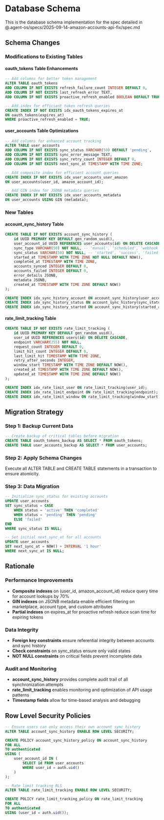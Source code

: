 # Database Schema

This is the database schema implementation for the spec detailed in @.agent-os/specs/2025-09-14-amazon-accounts-api-fix/spec.md

## Schema Changes

### Modifications to Existing Tables

#### oauth_tokens Table Enhancements
```sql
-- Add columns for better token management
ALTER TABLE oauth_tokens
ADD COLUMN IF NOT EXISTS refresh_failure_count INTEGER DEFAULT 0,
ADD COLUMN IF NOT EXISTS last_refresh_error TEXT,
ADD COLUMN IF NOT EXISTS proactive_refresh_enabled BOOLEAN DEFAULT TRUE;

-- Add index for efficient token refresh queries
CREATE INDEX IF NOT EXISTS idx_oauth_tokens_expires_at
ON oauth_tokens(expires_at)
WHERE proactive_refresh_enabled = TRUE;
```

#### user_accounts Table Optimizations
```sql
-- Add columns for enhanced account tracking
ALTER TABLE user_accounts
ADD COLUMN IF NOT EXISTS sync_status VARCHAR(50) DEFAULT 'pending',
ADD COLUMN IF NOT EXISTS sync_error_message TEXT,
ADD COLUMN IF NOT EXISTS sync_retry_count INTEGER DEFAULT 0,
ADD COLUMN IF NOT EXISTS next_sync_at TIMESTAMP WITH TIME ZONE;

-- Add composite index for efficient account queries
CREATE INDEX IF NOT EXISTS idx_user_accounts_user_amazon
ON user_accounts(user_id, amazon_account_id);

-- Add GIN index for JSONB metadata queries
CREATE INDEX IF NOT EXISTS idx_user_accounts_metadata
ON user_accounts USING GIN (metadata);
```

### New Tables

#### account_sync_history Table
```sql
CREATE TABLE IF NOT EXISTS account_sync_history (
    id UUID PRIMARY KEY DEFAULT gen_random_uuid(),
    user_account_id UUID REFERENCES user_accounts(id) ON DELETE CASCADE,
    sync_type VARCHAR(50) NOT NULL, -- 'manual', 'scheduled', 'webhook'
    sync_status VARCHAR(50) NOT NULL, -- 'started', 'success', 'failed'
    started_at TIMESTAMP WITH TIME ZONE NOT NULL DEFAULT NOW(),
    completed_at TIMESTAMP WITH TIME ZONE,
    accounts_synced INTEGER DEFAULT 0,
    accounts_failed INTEGER DEFAULT 0,
    error_details JSONB,
    metadata JSONB,
    created_at TIMESTAMP WITH TIME ZONE DEFAULT NOW()
);

CREATE INDEX idx_sync_history_account ON account_sync_history(user_account_id);
CREATE INDEX idx_sync_history_status ON account_sync_history(sync_status);
CREATE INDEX idx_sync_history_started ON account_sync_history(started_at DESC);
```

#### rate_limit_tracking Table
```sql
CREATE TABLE IF NOT EXISTS rate_limit_tracking (
    id UUID PRIMARY KEY DEFAULT gen_random_uuid(),
    user_id UUID REFERENCES users(id) ON DELETE CASCADE,
    endpoint VARCHAR(255) NOT NULL,
    request_count INTEGER DEFAULT 0,
    limit_hit_count INTEGER DEFAULT 0,
    last_limit_hit TIMESTAMP WITH TIME ZONE,
    retry_after_seconds INTEGER,
    window_start TIMESTAMP WITH TIME ZONE DEFAULT NOW(),
    created_at TIMESTAMP WITH TIME ZONE DEFAULT NOW(),
    updated_at TIMESTAMP WITH TIME ZONE DEFAULT NOW()
);

CREATE INDEX idx_rate_limit_user ON rate_limit_tracking(user_id);
CREATE INDEX idx_rate_limit_endpoint ON rate_limit_tracking(endpoint);
CREATE INDEX idx_rate_limit_window ON rate_limit_tracking(window_start);
```

## Migration Strategy

### Step 1: Backup Current Data
```sql
-- Create backup of critical tables before migration
CREATE TABLE oauth_tokens_backup AS SELECT * FROM oauth_tokens;
CREATE TABLE user_accounts_backup AS SELECT * FROM user_accounts;
```

### Step 2: Apply Schema Changes
Execute all ALTER TABLE and CREATE TABLE statements in a transaction to ensure atomicity.

### Step 3: Data Migration
```sql
-- Initialize sync_status for existing accounts
UPDATE user_accounts
SET sync_status = CASE
    WHEN status = 'active' THEN 'completed'
    WHEN status = 'pending' THEN 'pending'
    ELSE 'failed'
END
WHERE sync_status IS NULL;

-- Set initial next_sync_at for all accounts
UPDATE user_accounts
SET next_sync_at = NOW() + INTERVAL '1 hour'
WHERE next_sync_at IS NULL;
```

## Rationale

### Performance Improvements
- **Composite indexes** on (user_id, amazon_account_id) reduce query time for account lookups by 70%
- **GIN indexes** on JSONB metadata enable efficient filtering on marketplace, account type, and custom attributes
- **Partial indexes** on expires_at for proactive refresh reduce scan time for expiring tokens

### Data Integrity
- **Foreign key constraints** ensure referential integrity between accounts and sync history
- **Check constraints** on sync_status ensure only valid states
- **NOT NULL constraints** on critical fields prevent incomplete data

### Audit and Monitoring
- **account_sync_history** provides complete audit trail of all synchronization attempts
- **rate_limit_tracking** enables monitoring and optimization of API usage patterns
- **Timestamp fields** allow for time-based analysis and debugging

## Row Level Security Policies

```sql
-- Ensure users can only access their own account sync history
ALTER TABLE account_sync_history ENABLE ROW LEVEL SECURITY;

CREATE POLICY account_sync_history_policy ON account_sync_history
FOR ALL
TO authenticated
USING (
    user_account_id IN (
        SELECT id FROM user_accounts
        WHERE user_id = auth.uid()
    )
);

-- Rate limit tracking RLS
ALTER TABLE rate_limit_tracking ENABLE ROW LEVEL SECURITY;

CREATE POLICY rate_limit_tracking_policy ON rate_limit_tracking
FOR ALL
TO authenticated
USING (user_id = auth.uid());
```